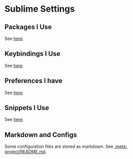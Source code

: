 # Sublime Settings #

## Packages I Use ##

See [here][packages].

[packages]: ./Package%20Control.sublime-settings

## Keybindings I Use ##

See [here][keybindings].

[keybindings]: ./Default%20(OSX).sublime-keymap.md

## Preferences I have ##

See [here][preferences].

[preferences]: ./Preferences.sublime-settings.md

## Snippets I Use ##

See [here][snippets].

[snippets]: ./snippets

## Markdown and Configs ##

Some configuration files are stored as markdown. See [.meta-project/README.md].

[.meta-project/README.md]: ./.meta-project/README.md
